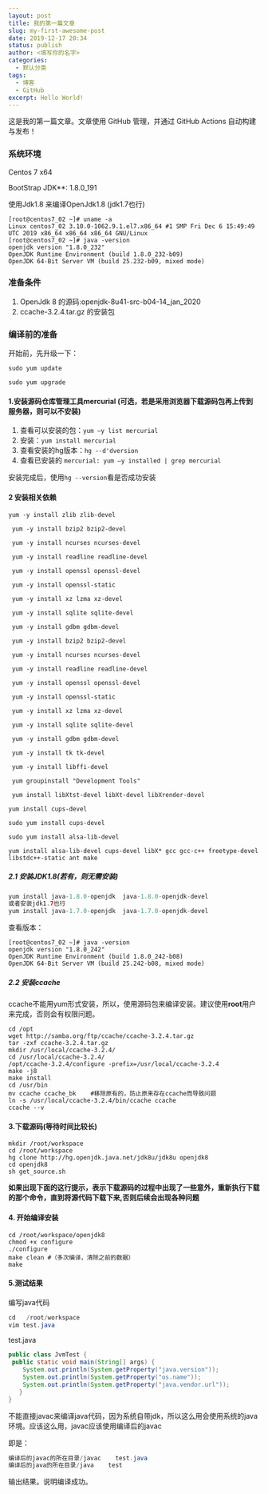 ```yaml
---
layout: post
title: 我的第一篇文章
slug: my-first-awesome-post
date: 2019-12-17 20:34
status: publish
author: <填写你的名字>
categories: 
  - 默认分类
tags: 
  - 博客
  - GitHub
excerpt: Hello World!
---
```


这是我的第一篇文章。文章使用 GitHub 管理，并通过 GitHub Actions 自动构建与发布！
### 系统环境

Centos 7 x64

BootStrap JDK**: 1.8.0_191

使用Jdk1.8 来编译OpenJdk1.8  (jdk1.7也行)



```shell
[root@centos7_02 ~]# uname -a
Linux centos7_02 3.10.0-1062.9.1.el7.x86_64 #1 SMP Fri Dec 6 15:49:49 UTC 2019 x86_64 x86_64 x86_64 GNU/Linux
[root@centos7_02 ~]# java -version
openjdk version "1.8.0_232"
OpenJDK Runtime Environment (build 1.8.0_232-b09)
OpenJDK 64-Bit Server VM (build 25.232-b09, mixed mode)
```



### 准备条件

1. OpenJdk 8 的源码:openjdk-8u41-src-b04-14_jan_2020
2. ccache-3.2.4.tar.gz 的安装包

### 编译前的准备

开始前，先升级一下：

```sudo yum update```

```sudo yum upgrade```

#### 1.安装源码仓库管理工具mercurial (可选，若是采用浏览器下载源码包再上传到服务器，则可以不安装)

1. 查看可以安装的包：```yum –y list mercurial```
2. 安装：```yum install mercurial```
3. 查看安装的hg版本：```hg --d'dversion```
4. 查看已安装的 ```mercurial: yum –y installed | grep mercurial```

安装完成后，使用```hg --version```看是否成功安装



#### 2 安装相关依赖

```linux
yum -y install zlib zlib-devel

 yum -y install bzip2 bzip2-devel

 yum -y install ncurses ncurses-devel

 yum -y install readline readline-devel

 yum -y install openssl openssl-devel

 yum -y install openssl-static

 yum -y install xz lzma xz-devel

 yum -y install sqlite sqlite-devel

 yum -y install gdbm gdbm-devel

 yum -y install bzip2 bzip2-devel

 yum -y install ncurses ncurses-devel

 yum -y install readline readline-devel

 yum -y install openssl openssl-devel

 yum -y install openssl-static

 yum -y install xz lzma xz-devel

 yum -y install sqlite sqlite-devel

 yum -y install gdbm gdbm-devel

 yum -y install tk tk-devel

 yum -y install libffi-devel 

 yum groupinstall "Development Tools" 

 yum install libXtst-devel libXt-devel libXrender-devel

yum install cups-devel

sudo yum install cups-devel

sudo yum install alsa-lib-devel

yum install alsa-lib-devel cups-devel libX* gcc gcc-c++ freetype-devel libstdc++-static ant make

```

 

##### 2.1 安装JDK1.8(若有，则无需安装) 

```java
yum install java-1.8.0-openjdk  java-1.8.0-openjdk-devel
或者安装jdk1.7也行
yum install java-1.7.0-openjdk  java-1.7.0-openjdk-devel
```

查看版本：

```shell
[root@centos7_02 ~]# java -version
openjdk version "1.8.0_242"
OpenJDK Runtime Environment (build 1.8.0_242-b08)
OpenJDK 64-Bit Server VM (build 25.242-b08, mixed mode)
```



##### 2.2 安装ccache

ccache不能用yum形式安装，所以，使用源码包来编译安装。建议使用**root**用户来完成，否则会有权限问题。

```shell
cd /opt
wget http://samba.org/ftp/ccache/ccache-3.2.4.tar.gz
tar -zxf ccache-3.2.4.tar.gz
mkdir /usr/local/ccache-3.2.4/
cd /usr/local/ccache-3.2.4/
/opt/ccache-3.2.4/configure -prefix=/usr/local/ccache-3.2.4
make -j8
make install
cd /usr/bin
mv ccache ccache_bk    #移除原有的，防止原来存在ccache而导致问题
ln -s /usr/local/ccache-3.2.4/bin/ccache ccache
ccache --v
```



#### 3.下载源码(等待时间比较长)

```shell
mkdir /root/workspace
cd /root/workspace
hg clone http://hg.openjdk.java.net/jdk8u/jdk8u openjdk8
cd openjdk8
sh get_source.sh 
```

**如果出现下面的这行提示，表示下载源码的过程中出现了一些意外，重新执行下载的那个命令，直到将源代码下载下来,否则后续会出现各种问题**



#### 4. 开始编译安装

```shell
cd /root/workspace/openjdk8
chmod +x configure 
./configure 
make clean #（多次编译，清除之前的数据）
make
```

#### 5.测试结果

编写java代码

```java
cd   /root/workspace
vim test.java
```

test.java

```java
public class JvmTest {  
 public static void main(String[] args) {  
    System.out.println(System.getProperty("java.version"));  
    System.out.println(System.getProperty("os.name"));  
    System.out.println(System.getProperty("java.vendor.url"));  
   }  
}
```

不能直接javac来编译java代码，因为系统自带jdk，所以这么用会使用系统的java环境。应该这么用，javac应该使用编译后的javac

即是：

```java
编译后的javac的所在目录/javac    test.java
编译后的java的所在目录/java    test
```

输出结果。说明编译成功。

